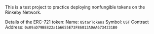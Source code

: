 This is a test project to practice deploying nonfungible tokens on the Rinkeby Network.

Details of the ERC-721 token:
Name: `UStarTokens`
Symbol: `UST`
Contract Address: `0x09aD79BE822a1b6655E73F86013A0AA6734231B0`
